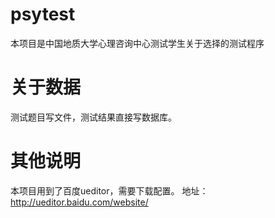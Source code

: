 psytest
========

本项目是中国地质大学心理咨询中心测试学生关于选择的测试程序

关于数据
========
测试题目写文件，测试结果直接写数据库。

其他说明
========
本项目用到了百度ueditor，需要下载配置。
地址：http://ueditor.baidu.com/website/

